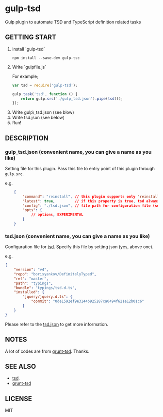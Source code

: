 # gulp-tsd

Gulp plugin to automate TSD and TypeScript definition related tasks

## GETTING START

<ol start="1">

<li>Install `gulp-tsd`

    npm install --save-dev gulp-tsc

<li>Write `gulpfile.js`

For example;

```javascript
var tsd = require('gulp-tsd');

gulp.task('tsd', function () {
    return gulp.src('./gulp_tsd.json').pipe(tsd());
});
```

<li>Write gulp\_tsd.json (see blow)

<li>Write tsd.json (see below)

<li>Run!

</ol>

## DESCRIPTION

### gulp_tsd.json (convenient name, you can give a name as you like)

Setting file for this plugin.
Pass this file to entry point of this plugin through `gulp.src`.

e.g.

```json
    {
        "command": "reinstall", // this plugin supports only "reinstall"
        "latest": true,         // if this property is true, tsd always fetches HEAD definitions
        "config": "./tsd.json", // file path for configuration file (see below)
        "opts": {
            // options, EXPERIMENTAL
        }
    }
```


### tsd.json (convenient name, you can give a name as you like)

Configuration file for [tsd](https://github.com/DefinitelyTyped/tsd).
Specify this file by setting json (yes, above one).

e.g.

```json
{
    "version": "v4",
    "repo": "borisyankov/DefinitelyTyped",
    "ref": "master",
    "path": "typings",
    "bundle": "typings/tsd.d.ts",
    "installed": {
        "jquery/jquery.d.ts": {
            "commit": "0de1592ef9e3144b925287ca0494f621e12b01c6"
        }
    }
}
```

Please refer to the [tsd.json](https://github.com/DefinitelyTyped/tsd#tsdjson) to get more information.

## NOTES

A lot of codes are from [grunt-tsd](https://github.com/DefinitelyTyped/grunt-tsd). Thanks.

## SEE ALSO

- [tsd](https://github.com/DefinitelyTyped/tsd).
- [grunt-tsd](https://github.com/DefinitelyTyped/grunt-tsd)

## LICENSE

MIT

